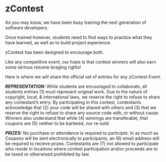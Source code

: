 # zContest
As you may know, we have been busy training the next generation of software developers. 

Once trained however, students need to find ways to practice what they have learned, as well as to build project experience. 

zContest has been designed to encourage both. 

Like any competitive event, our hope is that contest winners will also earn some serious resume-braging rights! 

Here is where we will share the official set of entries for any zContest Event.

***REPRESENTATION:*** While students are encouraged to collaborate, all students entries (1) must represent original work. Due to the nature of copyright, local, & international laws, we reserve the right to refuse to share any contestant’s entry. By participating in this contest, contestants acknowledge that (2) your code will be shared with others and (3) that we reserve the right to refuse to share any source code with, or without cause. Winners also understand that while (4) winnings are transferable, that coupons are (5) neither to be bartered, nor re-sold.

***PRIZES:*** No purchase or attendance is required to participte. In as much as Coupons will be sent electronically to participants, an (6) email address will be required to recieve prizes. Contestants are (7) not allowed to participate who reside in locations where contest participation and/or proceeds are to be taxed or otherwised prohibited by law.
